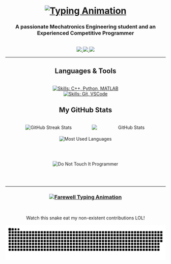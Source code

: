 <!-- Using HTML to create animations and align elements.
This is necessary for generating dynamic content and is not purely Markdown, 
so it will not pass some Continuous Integration (CI) checks. -->

<div>
   <h1 align="center">
      <a href="https://git.io/typing-svg">
         <!-- Typing animation -->
         <!-- The src URL below is long because it contains query parameters to generate the animation. 
              Breaking it into multiple lines would make the animation stop working. 
              This is why it doesn't pass CI checks. -->
         <img
            src="https://readme-typing-svg.herokuapp.com/?font=Righteous&size=35&center=true&vCenter=true&width=500&height=70&duration=4000&lines=Hi+There!;+I'm+Mohamed+Elnageeb!"
            alt="Typing Animation"
         />
      </a>
   </h1>
   <h3 align="center">
      A passionate Mechatronics Engineering student and
      an Experienced Competitive Programmer
   </h3>
</div>

<br/>

<!-- Links to social media with badges -->
<div align="center">
    <a href="mailto:mnageeb153@gmail.com">
        <img src="https://img.shields.io/badge/Gmail-333333?style=for-the-badge&logo=gmail&logoColor=red" target="_blank" />
    </a>
    <a href="https://www.linkedin.com/in/mohamed-elnageeb/" target="_blank">
        <img src="https://img.shields.io/badge/LinkedIn-0077B5?style=for-the-badge&logo=linkedin&logoColor=white" target="_blank" />
    </a>
    <a href="https://instagram.com/mohamedelnageeb" target="_blank">
        <img src="https://img.shields.io/badge/Instagram-E4405F?style=for-the-badge&logo=instagram&logoColor=white" target="_blank" />
    </a>
</div>

<hr/>

<h2 align="center">Languages & Tools</h2>
<br/>
<div align="center">
    <!-- Skill icons -->
    <a href="https://skillicons.dev">
        <img src="https://skillicons.dev/icons?i=c++,python,matlab" alt="Skills: C++, Python, MATLAB" /><br>
        <img src="https://skillicons.dev/icons?i=git,vscode" alt="Skills: Git, VSCode" />
    </a>
</div>

<h2 align="center">My GitHub Stats</h2>
<br/>
<div align="center">
   <!-- GitHub streak stats -->
   <img width="46%" src="https://streak-stats.demolab.com/?user=Mohamed-Elnageeb&count_private=true&theme=react&border_radius=10" alt="GitHub Streak Stats"/>     
   <img align="right" width="46%" src="https://github-readme-stats.vercel.app/api?username=Mohamed-Elnageeb&show_icons=true&theme=gruvbox" alt="GitHub Stats" />
</div>

<br>

<div align="center">
   <!-- Most used languages -->
   <img width="46%" align="center" src="https://github-readme-stats.vercel.app/api/top-langs/?username=Mohamed-Elnageeb&langs_count=8&layout=compact&theme=react&border_radius=10&size_weight=0.5&count_weight=0.5&exclude_repo=github-readme-stats" 
        alt="Most Used Languages" /> 
</div>

<br/><br/>

<!-- Fun GIF -->
<div align="center">
   <img src="https://media1.tenor.com/m/fJAoBHWymY4AAAAd/do-not-touch-it-programmer.gif" alt="Do Not Touch It Programmer" />
</div>

<br/><br/>
<hr/>

<h3 align="center">
   <a href="https://git.io/typing-svg"> 
      <!-- Typing animation for farewell -->
      <img src="https://readme-typing-svg.herokuapp.com/?font=Righteous&size=25&center=true&vCenter=true&width=500&height=70&duration=4000&lines=Thanks+for+visiting!;+Shoot+me+a+message+on+Linkedin!;+I'm+always+down+to+collaborate+:)" 
           alt="Farewell Typing Animation" />
   </a>
</h3>

<br/>

<!-- Snake animation -->
<div align="center">
   <p>Watch this snake eat my non-existent contributions LOL!</p>
   <img src="https://github.com/Mohamed-Elnageeb/Mohamed-Elnageeb/blob/output/github-contribution-grid-snake.svg" alt="Snake animation" />
</div>
